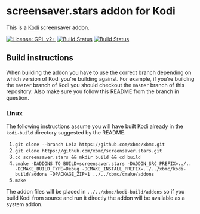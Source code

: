 # screensaver.stars addon for Kodi

This is a [Kodi](http://kodi.tv) screensaver addon.

[![License: GPL v2+](https://img.shields.io/badge/License-GPL%20v2+-blue.svg)](LICENSE.md)
[![Build Status](https://travis-ci.org/xbmc/screensaver.stars.svg?branch=Leia)](https://travis-ci.org/xbmc/screensaver.stars/branches)
[![Build Status](https://dev.azure.com/teamkodi/binary-addons/_apis/build/status/xbmc.screensaver.stars?branchName=Leia)](https://dev.azure.com/teamkodi/binary-addons/_build/latest?definitionId=49&branchName=Leia)
<!--- [![Build Status](https://ci.appveyor.com/api/projects/status/github/xbmc/screensaver.stars?svg=true)](https://ci.appveyor.com/project/xbmc/screensaver-stars) -->

## Build instructions

When building the addon you have to use the correct branch depending on which version of Kodi you're building against. 
For example, if you're building the `master` branch of Kodi you should checkout the `master` branch of this repository. 
Also make sure you follow this README from the branch in question.

### Linux

The following instructions assume you will have built Kodi already in the `kodi-build` directory 
suggested by the README.

1. `git clone --branch Leia https://github.com/xbmc/xbmc.git`
2. `git clone https://github.com/xbmc/screensaver.stars.git`
3. `cd screensaver.stars && mkdir build && cd build`
4. `cmake -DADDONS_TO_BUILD=screensaver.stars -DADDON_SRC_PREFIX=../.. -DCMAKE_BUILD_TYPE=Debug -DCMAKE_INSTALL_PREFIX=../../xbmc/kodi-build/addons -DPACKAGE_ZIP=1 ../../xbmc/cmake/addons`
5. `make`

The addon files will be placed in `../../xbmc/kodi-build/addons` so if you build Kodi from source and run it directly 
the addon will be available as a system addon.
